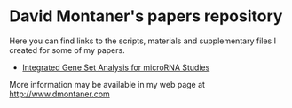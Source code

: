 David Montaner's papers repository
==================================

Here you can find links to the scripts, materials and supplementary files I created for some of my papers.

- [Integrated Gene Set Analysis for microRNA Studies](http://dmontaner-papers.github.io/gsa4mirna/)


More information may be available in my web page at <http://www.dmontaner.com>
